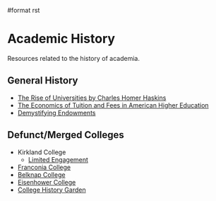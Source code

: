 \#format rst

Academic History
================

Resources related to the history of academia.

General History
---------------

-   [The Rise of Universities by Charles Homer Haskins](http://www.elfinspell.com/UniversitiesTitle.html)
-   [The Economics of Tuition and Fees in American Higher Education](http://digitalcommons.ilr.cornell.edu/cgi/viewcontent.cgi?article=1068&context=workingpapers)
-   [Demystifying Endowments](http://digitalcommons.ilr.cornell.edu/reports/41/)

Defunct/Merged Colleges
-----------------------

-   Kirkland College
    -   [Limited Engagement](https://www.amazon.com/Limited-Engagement-Kirkland-1965-1978-Coordinate/dp/1425700691)
-   [Franconia College](http://franconia.to/)
-   [Belknap College](http://www.belknapcollege.com)
-   [Eisenhower College](https://www.eisenhowercollege.org/)
-   [College History Garden](https://collegehistorygarden.blogspot.com/)

